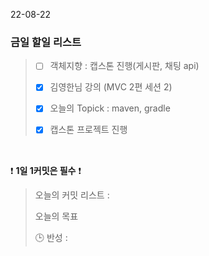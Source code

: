 22-08-22
### 금일 할일 리스트


> - [ ]  객체지향 : 캡스톤 진행(게시판, 채팅 api)
>
> - [X] 김영한님 강의 (MVC 2편 세션 2)
>
> - [X]  오늘의 Topick :  maven, gradle
>
> - [X] 캡스톤 프로젝트 진행
>

<br/>

❗ **1일 1커밋은 필수** ❗
> 오늘의 커밋 리스트 :
>
> 오늘의 목표
>
> 🕒 반성 :
>
>
>

<br/>

